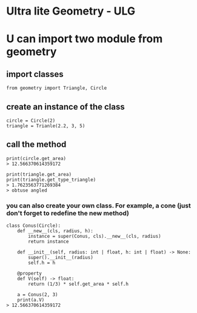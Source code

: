 # Ultra lite Geometry - ULG #

# U can import two module from geometry
## import classes
    from geometry import Triangle, Circle
## create an instance of the class
    circle = Circle(2)
    triangle = Trianle(2.2, 3, 5)

## call the method
    print(circle.get_area)
    > 12.566370614359172

    print(triangle.get_area)
    print(triangle.get_type_triangle)
    > 1.7623563771269384
    > obtuse angled

### you can also create your own class. For example, a cone (just don't forget to redefine the __new__ method)
    class Conus(Circle):
        def __new__(cls, radius, h):
            instance = super(Conus, cls).__new__(cls, radius)
            return instance
        
        def __init__(self, radius: int | float, h: int | float) -> None:
            super().__init__(radius)
            self.h = h
        
        @property
        def V(self) -> float:
            return (1/3) * self.get_area * self.h

        a = Conus(2, 3)
        print(a.V)    
    > 12.566370614359172
